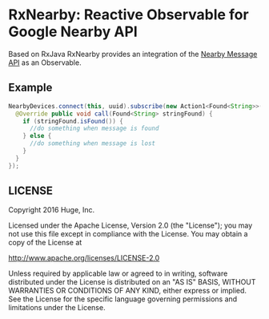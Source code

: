 # RxNearby: Reactive Observable for Google Nearby API

Based on RxJava RxNearby provides an integration of the [Nearby Message API](https://developers.google.com/nearby/messages/android/get-started) as an Observable.

## Example

```java
NearbyDevices.connect(this, uuid).subscribe(new Action1<Found<String>>() {
  @Override public void call(Found<String> stringFound) {
    if (stringFound.isFound()) {
      //do something when message is found
    } else {
      //do something when message is lost
    }
  }
});
```

## LICENSE

Copyright 2016 Huge, Inc.

Licensed under the Apache License, Version 2.0 (the "License");
you may not use this file except in compliance with the License.
You may obtain a copy of the License at

<http://www.apache.org/licenses/LICENSE-2.0>

Unless required by applicable law or agreed to in writing, software
distributed under the License is distributed on an "AS IS" BASIS,
WITHOUT WARRANTIES OR CONDITIONS OF ANY KIND, either express or implied.
See the License for the specific language governing permissions and
limitations under the License.